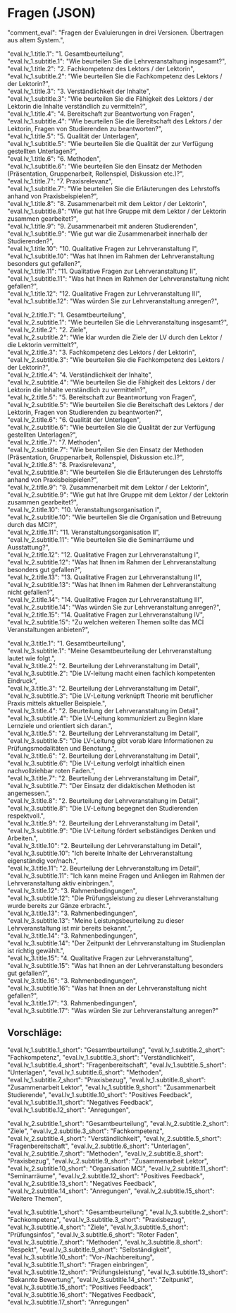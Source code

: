 # Fragen (JSON)
"comment_eval": "Fragen der Evaluierungen in drei Versionen. Übertragen aus altem System.",  

"eval.lv_1.title.1": "1. Gesamtbeurteilung",  
"eval.lv_1.subtitle.1": "Wie beurteilen Sie die Lehrveranstaltung insgesamt?",  
"eval.lv_1.title.2": "2. Fachkompetenz des Lektors / der Lektorin",  
"eval.lv_1.subtitle.2": "Wie beurteilen Sie die Fachkompetenz des Lektors / der Lektorin?",  
"eval.lv_1.title.3": "3. Verständlichkeit der Inhalte",  
"eval.lv_1.subtitle.3": "Wie beurteilen Sie die Fähigkeit des Lektors / der Lektorin die Inhalte verständlich zu vermitteln?",  
"eval.lv_1.title.4": "4. Bereitschaft zur Beantwortung von Fragen",  
"eval.lv_1.subtitle.4": "Wie beurteilen Sie die Bereitschaft des Lektors / der Lektorin, Fragen von Studierenden zu beantworten?",  
"eval.lv_1.title.5": "5. Qualität der Unterlagen",  
"eval.lv_1.subtitle.5": "Wie beurteilen Sie die Qualität der zur Verfügung gestellten Unterlagen?",  
"eval.lv_1.title.6": "6. Methoden",  
"eval.lv_1.subtitle.6": "Wie beurteilen Sie den Einsatz der Methoden (Präsentation, Gruppenarbeit, Rollenspiel, Diskussion etc.)?",  
"eval.lv_1.title.7": "7. Praxisrelevanz",  
"eval.lv_1.subtitle.7": "Wie beurteilen Sie die Erläuterungen des Lehrstoffs anhand von Praxisbeispielen?",  
"eval.lv_1.title.8": "8. Zusammenarbeit mit dem Lektor / der Lektorin",  
"eval.lv_1.subtitle.8": "Wie gut hat Ihre Gruppe mit dem Lektor / der Lektorin zusammen gearbeitet?",  
"eval.lv_1.title.9": "9. Zusammenarbeit mit anderen Studierenden",  
"eval.lv_1.subtitle.9": "Wie gut war die Zusammenarbeit innerhalb der Studierenden?",  
"eval.lv_1.title.10": "10. Qualitative Fragen zur Lehrveranstaltung I",  
"eval.lv_1.subtitle.10": "Was hat Ihnen im Rahmen der Lehrveranstaltung besonders gut gefallen?",  
"eval.lv_1.title.11": "11. Qualitative Fragen zur Lehrveranstaltung II",  
"eval.lv_1.subtitle.11": "Was hat Ihnen im Rahmen der Lehrveranstaltung nicht gefallen?",  
"eval.lv_1.title.12": "12. Qualitative Fragen zur Lehrveranstaltung III",  
"eval.lv_1.subtitle.12": "Was würden Sie zur Lehrveranstaltung anregen?",  
  
"eval.lv_2.title.1": "1. Gesamtbeurteilung",  
"eval.lv_2.subtitle.1": "Wie beurteilen Sie die Lehrveranstaltung insgesamt?",  
"eval.lv_2.title.2": "2. Ziele",  
"eval.lv_2.subtitle.2": "Wie klar wurden die Ziele der LV durch den Lektor / die Lektorin vermittelt?",  
"eval.lv_2.title.3": "3. Fachkompetenz des Lektors / der Lektorin",  
"eval.lv_2.subtitle.3": "Wie beurteilen Sie die Fachkompetenz des Lektors / der Lektorin?",  
"eval.lv_2.title.4": "4. Verständlichkeit der Inhalte",  
"eval.lv_2.subtitle.4": "Wie beurteilen Sie die Fähigkeit des Lektors / der Lektorin die Inhalte verständlich zu vermitteln?",  
"eval.lv_2.title.5": "5. Bereitschaft zur Beantwortung von Fragen",  
"eval.lv_2.subtitle.5": "Wie beurteilen Sie die Bereitschaft des Lektors / der Lektorin, Fragen von Studierenden zu beantworten?",  
"eval.lv_2.title.6": "6. Qualität der Unterlagen",  
"eval.lv_2.subtitle.6": "Wie beurteilen Sie die Qualität der zur Verfügung gestellten Unterlagen?",  
"eval.lv_2.title.7": "7. Methoden",  
"eval.lv_2.subtitle.7": "Wie beurteilen Sie den Einsatz der Methoden (Präsentation, Gruppenarbeit, Rollenspiel, Diskussion etc.)?",  
"eval.lv_2.title.8": "8. Praxisrelevanz",  
"eval.lv_2.subtitle.8": "Wie beurteilen Sie die Erläuterungen des Lehrstoffs anhand von Praxisbeispielen?",  
"eval.lv_2.title.9": "9. Zusammenarbeit mit dem Lektor / der Lektorin",  
"eval.lv_2.subtitle.9": "Wie gut hat Ihre Gruppe mit dem Lektor / der Lektorin zusammen gearbeitet?",  
"eval.lv_2.title.10": "10. Veranstaltungsorganisation I",  
"eval.lv_2.subtitle.10": "Wie beurteilen Sie die Organisation und Betreuung durch das MCI?",  
"eval.lv_2.title.11": "11. Veranstaltungsorganisation II",  
"eval.lv_2.subtitle.11": "Wie beurteilen Sie die Seminarräume und Ausstattung?",  
"eval.lv_2.title.12": "12. Qualitative Fragen zur Lehrveranstaltung I",  
"eval.lv_2.subtitle.12": "Was hat Ihnen im Rahmen der Lehrveranstaltung besonders gut gefallen?",  
"eval.lv_2.title.13": "13. Qualitative Fragen zur Lehrveranstaltung II",  
"eval.lv_2.subtitle.13": "Was hat Ihnen im Rahmen der Lehrveranstaltung nicht gefallen?",  
"eval.lv_2.title.14": "14. Qualitative Fragen zur Lehrveranstaltung III",  
"eval.lv_2.subtitle.14": "Was würden Sie zur Lehrveranstaltung anregen?",  
"eval.lv_2.title.15": "14. Qualitative Fragen zur Lehrveranstaltung IV",  
"eval.lv_2.subtitle.15": "Zu welchen weiteren Themen sollte das MCI Veranstaltungen anbieten?",  
  
"eval.lv_3.title.1": "1. Gesamtbeurteilung",  
"eval.lv_3.subtitle.1": "Meine Gesamtbeurteilung der Lehrveranstaltung lautet wie folgt.",  
"eval.lv_3.title.2": "2. Beurteilung der Lehrveranstaltung im Detail",  
"eval.lv_3.subtitle.2": "Die LV-leitung macht einen fachlich kompetenten Eindruck",  
"eval.lv_3.title.3": "2. Beurteilung der Lehrveranstaltung im Detail",  
"eval.lv_3.subtitle.3": "Die LV-Leitung verknüpft Theorie mit beruflicher Praxis mittels aktueller Beispiele.",  
"eval.lv_3.title.4": "2. Beurteilung der Lehrveranstaltung im Detail",  
"eval.lv_3.subtitle.4": "Die LV-Leitung kommuniziert zu Beginn klare Lernziele und orientiert sich daran.",  
"eval.lv_3.title.5": "2. Beurteilung der Lehrveranstaltung im Detail",  
"eval.lv_3.subtitle.5": "Die LV-Leitung gibt vorab klare Informationen zu Prüfungsmodalitäten und Benotung.",  
"eval.lv_3.title.6": "2. Beurteilung der Lehrveranstaltung im Detail",  
"eval.lv_3.subtitle.6": "Die LV-Leitung verfolgt inhaltlich einen nachvollziehbar roten Faden.",  
"eval.lv_3.title.7": "2. Beurteilung der Lehrveranstaltung im Detail",  
"eval.lv_3.subtitle.7": "Der Einsatz der didaktischen Methoden ist angemessen.",  
"eval.lv_3.title.8": "2. Beurteilung der Lehrveranstaltung im Detail",  
"eval.lv_3.subtitle.8": "Die LV-Leitung begegnet den Studierenden respektvoll.",  
"eval.lv_3.title.9": "2. Beurteilung der Lehrveranstaltung im Detail",  
"eval.lv_3.subtitle.9": "Die LV-Leitung fördert selbständiges Denken und Arbeiten.",  
"eval.lv_3.title.10": "2. Beurteilung der Lehrveranstaltung im Detail",  
"eval.lv_3.subtitle.10": "Ich bereite Inhalte der Lehrveranstaltung eigenständig vor/nach.",  
"eval.lv_3.title.11": "2. Beurteilung der Lehrveranstaltung im Detail",  
"eval.lv_3.subtitle.11": "Ich kann meine Fragen und Anliegen im Rahmen der Lehrveranstaltung aktiv einbringen.",  
"eval.lv_3.title.12": "3. Rahmenbedingungen",  
"eval.lv_3.subtitle.12": "Die Prüfungsleistung zu dieser Lehrveranstaltung wurde bereits zur Gänze erbracht.",  
"eval.lv_3.title.13": "3. Rahmenbedingungen",  
"eval.lv_3.subtitle.13": "Meine Leistungsbeurteilung zu dieser Lehrveranstaltung ist mir bereits bekannt.",  
"eval.lv_3.title.14": "3. Rahmenbedingungen",  
"eval.lv_3.subtitle.14": "Der Zeitpunkt der Lehrveranstaltung im Studienplan ist richtig gewählt.",  
"eval.lv_3.title.15": "4. Qualitative Fragen zur Lehrveranstaltung",  
"eval.lv_3.subtitle.15": "Was hat Ihnen an der Lehrveranstaltung besonders gut gefallen?",  
"eval.lv_3.title.16": "3. Rahmenbedingungen",  
"eval.lv_3.subtitle.16": "Was hat Ihnen an der Lehrveranstaltung nicht gefallen?",  
"eval.lv_3.title.17": "3. Rahmenbedingungen",  
"eval.lv_3.subtitle.17": "Was würden Sie zur Lehrveranstaltung anregen?"

## Vorschläge:
  "eval.lv_1.subtitle.1_short": "Gesamtbeurteilung",
  "eval.lv_1.subtitle.2_short": "Fachkompetenz",
  "eval.lv_1.subtitle.3_short": "Verständlichkeit",
  "eval.lv_1.subtitle.4_short": "Fragenbereitschaft",
  "eval.lv_1.subtitle.5_short": "Unterlagen",
  "eval.lv_1.subtitle.6_short": "Methoden",
  "eval.lv_1.subtitle.7_short": "Praxisbezug",
  "eval.lv_1.subtitle.8_short": "Zusammenarbeit Lektor",
  "eval.lv_1.subtitle.9_short": "Zusammenarbeit Studierende",
  "eval.lv_1.subtitle.10_short": "Positives Feedback",
  "eval.lv_1.subtitle.11_short": "Negatives Feedback",
  "eval.lv_1.subtitle.12_short": "Anregungen",
  
  "eval.lv_2.subtitle.1_short": "Gesamtbeurteilung",
  "eval.lv_2.subtitle.2_short": "Ziele",
  "eval.lv_2.subtitle.3_short": "Fachkompetenz",
  "eval.lv_2.subtitle.4_short": "Verständlichkeit",
  "eval.lv_2.subtitle.5_short": "Fragenbereitschaft",
  "eval.lv_2.subtitle.6_short": "Unterlagen",
  "eval.lv_2.subtitle.7_short": "Methoden",
  "eval.lv_2.subtitle.8_short": "Praxisbezug",
  "eval.lv_2.subtitle.9_short": "Zusammenarbeit Lektor",
  "eval.lv_2.subtitle.10_short": "Organisation MCI",
  "eval.lv_2.subtitle.11_short": "Seminarräume",
  "eval.lv_2.subtitle.12_short": "Positives Feedback",
  "eval.lv_2.subtitle.13_short": "Negatives Feedback",
  "eval.lv_2.subtitle.14_short": "Anregungen",
  "eval.lv_2.subtitle.15_short": "Weitere Themen",
  
  "eval.lv_3.subtitle.1_short": "Gesamtbeurteilung",
  "eval.lv_3.subtitle.2_short": "Fachkompetenz",
  "eval.lv_3.subtitle.3_short": "Praxisbezug",
  "eval.lv_3.subtitle.4_short": "Ziele",
  "eval.lv_3.subtitle.5_short": "Prüfungsinfos",
  "eval.lv_3.subtitle.6_short": "Roter Faden",
  "eval.lv_3.subtitle.7_short": "Methoden",
  "eval.lv_3.subtitle.8_short": "Respekt",
  "eval.lv_3.subtitle.9_short": "Selbständigkeit",
  "eval.lv_3.subtitle.10_short": "Vor-/Nachbereitung",
  "eval.lv_3.subtitle.11_short": "Fragen einbringen",
  "eval.lv_3.subtitle.12_short": "Prüfungsleistung",
  "eval.lv_3.subtitle.13_short": "Bekannte Bewertung",
  "eval.lv_3.subtitle.14_short": "Zeitpunkt",
  "eval.lv_3.subtitle.15_short": "Positives Feedback",
  "eval.lv_3.subtitle.16_short": "Negatives Feedback",
  "eval.lv_3.subtitle.17_short": "Anregungen"
